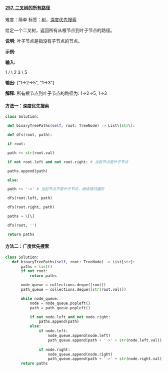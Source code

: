 #### [257\. 二叉树的所有路径](https://leetcode-cn.com/problems/binary-tree-paths/)

难度：简单
标签：[树](../原理/树.md)，[深度优先搜索](../原理/深度优先搜索.md)

给定一个二叉树，返回所有从根节点到叶子节点的路径。

**说明:** 叶子节点是指没有子节点的节点。

**示例:**

**输入:**

   1
 /   \\
2     3
 \\
  5

**输出:** \["1->2->5", "1->3"\]

**解释:** 所有根节点到叶子节点的路径为: 1->2->5, 1->3

#### 方法一：深度优先搜索
```python
class Solution:

 def binaryTreePaths(self, root: TreeNode) -> List\[str\]:

 def dfs(root, path):

 if root:

 path += str(root.val)

 if not root.left and not root.right: # 当前节点是叶子节点

 paths.append(path)

 else:

 path += '->' # 当前节点不是叶子节点，继续递归遍历

 dfs(root.left, path)

 dfs(root.right, path)

 paths = \[\]

 dfs(root, '')

 return paths
 ```
 
 #### 方法二：广度优先搜索
 
 ```python
 class Solution:
    def binaryTreePaths(self, root: TreeNode) -> List[str]:
        paths = list()
        if not root:
            return paths

        node_queue = collections.deque([root])
        path_queue = collections.deque([str(root.val)])

        while node_queue:
            node = node_queue.popleft()
            path = path_queue.popleft()

            if not node.left and not node.right:
                paths.append(path)
            else:
                if node.left:
                    node_queue.append(node.left)
                    path_queue.append(path + '->' + str(node.left.val))
                
                if node.right:
                    node_queue.append(node.right)
                    path_queue.append(path + '->' + str(node.right.val))
        return paths

```
